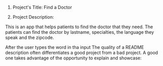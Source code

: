 1. Project's Title: Find a Doctor

2. Project Description:

This is an app that helps patients to find the doctor that they need.  The patients can find the doctor by lastname, specialties, the language they speak and the zipcode.

After the user types the word in tha input
The quality of a README description often differentiates a good project from a bad project. A good one takes advantage of the opportunity to explain and showcase:
